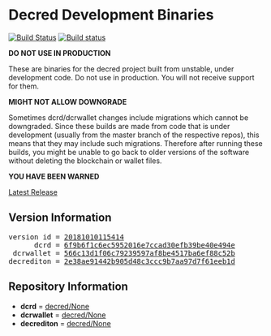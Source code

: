 
# Decred Development Binaries

[![Build Status](https://travis-ci.org/matheusd/decred-weekly-builds.svg?branch=v20181010115414)](https://travis-ci.org/matheusd/decred-weekly-builds) [![Build status](https://ci.appveyor.com/api/projects/status/hncgrnv0xuqb6s3c/branch/master?svg=true)](https://ci.appveyor.com/project/matheusd/decred-weekly-builds/branch/master)


**DO NOT USE IN PRODUCTION**

These are binaries for the decred project built from unstable, under development
code. Do not use in production. You will not receive support for them.

**MIGHT NOT ALLOW DOWNGRADE**

Sometimes dcrd/dcrwallet changes include migrations which cannot be downgraded.
Since these builds are made from code that is under development (usually from
the master branch of the respective repos), this means that they may include such
migrations. Therefore after running these builds, you might be unable to go back
to older versions of the software without deleting the blockchain or wallet
files.

**YOU HAVE BEEN WARNED**

[Latest Release](https://github.com/matheusd/decred-weekly-builds/releases/latest)

## Version Information

<pre>
version id = <a href="https://github.com/matheusd/decred-weekly-builds/releases/tag/v20181010115414">20181010115414</a>
      dcrd = <a href="https://github.com/decred/dcrd/commits/6f9b6f1c6ec5952016e7ccad30efb39be40e494e">6f9b6f1c6ec5952016e7ccad30efb39be40e494e</a>
 dcrwallet = <a href="https://github.com/decred/dcrwallet/commits/566c13d1f06c79239597af8be4517ba6ef88c52b">566c13d1f06c79239597af8be4517ba6ef88c52b</a>
decrediton = <a href="https://github.com/decred/decrediton/commits/2e38ae91442b905d48c3ccc9b7aa97d7f61eeb1d">2e38ae91442b905d48c3ccc9b7aa97d7f61eeb1d</a>
</pre>

## Repository Information

- **dcrd** = [decred/None](https://github.com/decred/dcrd)
- **dcrwallet** = [decred/None](https://github.com/decred/dcrwallet)
- **decrediton** = [decred/None](https://github.com/decred/decrediton)


